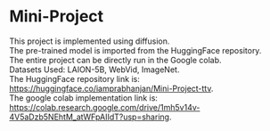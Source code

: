 # Mini-Project
This project is implemented using diffusion.  
The pre-trained model is imported from the HuggingFace repository.  
The entire project can be directly run in the Google colab.  
Datasets Used: LAION-5B, WebVid, ImageNet.  
The HuggingFace repository link is: https://huggingface.co/iamprabhanjan/Mini-Project-ttv.  
The google colab implementation link is: https://colab.research.google.com/drive/1mh5v14v-4V5aDzb5NEhtM_atWFpAIIdT?usp=sharing.  


